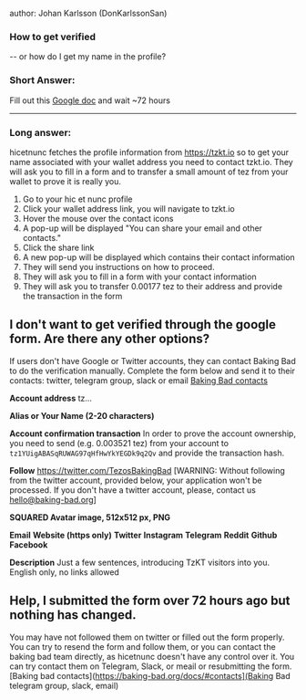 author: Johan Karlsson (DonKarlssonSan)

### How to get verified
-- or how do I get my name in the profile?

### Short Answer: 
Fill out this [Google doc](https://docs.google.com/forms/d/e/1FAIpQLSdlHVqzIxPFL-gAXNxEefyBtI3g3_wiCgcf80bX4tYsXC7b5A/viewform)
 and wait ~72 hours 


***

### Long answer: 
hicetnunc fetches the profile information from https://tzkt.io so to get your name associated with your wallet address you need to contact tzkt.io. They will ask you to fill in a form and to transfer a small amount of tez from your wallet to prove it is really you.

1. Go to your hic et nunc profile
2. Click your wallet address link, you will navigate to tzkt.io
3. Hover the mouse over the contact icons
4. A pop-up will be displayed "You can share your email and other contacts."
5. Click the share link
6. A new pop-up will be displayed which contains their contact information
7. They will send you instructions on how to proceed.
8. They will ask you to fill in a form with your contact information
9. They will ask you to transfer 0.00177 tez to their address and provide the transaction in the form

## I don't want to get verified through the google form. Are there any other options?
If users don't have Google or Twitter accounts, they can contact Baking Bad to do the verification manually.
Complete the form below and send it to their contacts: twitter, telegram group, slack or email [Baking Bad contacts](https://baking-bad.org/docs/#contacts)

**Account address**
tz...

**Alias or Your Name (2-20 characters)**

**Account confirmation transaction**
In order to prove the account ownership, you need to send (e.g. 0.003521 tez) from your account to ```tz1YUigABASqRUWAG97qHfHwYkYEGDk9q2Qv``` and provide the transaction hash. 

**Follow**  https://twitter.com/TezosBakingBad
[WARNING: Without following from the twitter account, provided below, your application won't be processed. If you don't have a twitter account, please, contact us hello@baking-bad.org]

**SQUARED Avatar image, 512x512 px, PNG**

**Email**
**Website (https only)**
**Twitter**
**Instagram**
**Telegram**
**Reddit**
**Github**
**Facebook**

**Description**
Just a few sentences, introducing TzKT visitors into you. English only, no links allowed

## Help, I submitted the form over 72 hours ago but nothing has changed.

You may have not followed them on twitter or filled out the form properly. You can try to resend the form and follow them, or you can contact the baking bad team directly, as hicetnunc doesn't have any control over it. You can try contact them on Telegram, Slack, or meail or resubmitting the form. [Baking bad contacts](https://baking-bad.org/docs/#contacts](Baking Bad telegram group, slack, email)